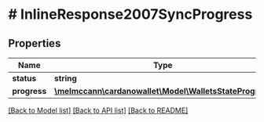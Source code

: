 # # InlineResponse2007SyncProgress

## Properties

Name | Type | Description | Notes
------------ | ------------- | ------------- | -------------
**status** | **string** |  | 
**progress** | [**\melmccann\cardanowallet\Model\WalletsStateProgress**](WalletsStateProgress.md) |  | [optional] 

[[Back to Model list]](../../README.md#documentation-for-models) [[Back to API list]](../../README.md#documentation-for-api-endpoints) [[Back to README]](../../README.md)


